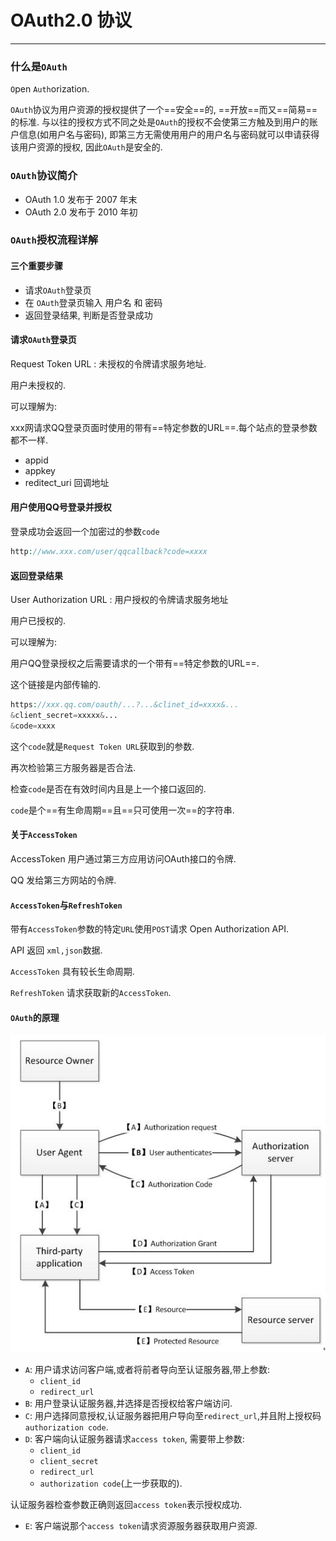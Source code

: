# OAuth2.0 协议

---

### 什么是`OAuth`

`O`pen `Auth`orization.

`OAuth`协议为用户资源的授权提供了一个==安全==的, ==开放==而又==简易==的标准. 与以往的授权方式不同之处是`OAuth`的授权不会使第三方触及到用户的账户信息(如用户名与密码), 即第三方无需使用用户的用户名与密码就可以申请获得该用户资源的授权, 因此`OAuth`是安全的.

### `OAuth`协议简介

* OAuth 1.0 发布于 2007 年末
* OAuth 2.0 发布于 2010 年初

### `OAuth`授权流程详解

#### 三个重要步骤

* 请求`OAuth`登录页
* 在 `OAuth`登录页输入 用户名 和 密码
* 返回登录结果, 判断是否登录成功

#### 请求`OAuth`登录页

Request Token URL : 未授权的令牌请求服务地址.

用户未授权的.

可以理解为:

xxx网请求QQ登录页面时使用的带有==特定参数的URL==.每个站点的登录参数都不一样.

* appid
* appkey
* reditect_uri 回调地址

#### 用户使用QQ号登录并授权

登录成功会返回一个加密过的参数`code`

```php
http://www.xxx.com/user/qqcallback?code=xxxx
```

#### 返回登录结果

User Authorization URL : 用户授权的令牌请求服务地址

用户已授权的.

可以理解为:

用户QQ登录授权之后需要请求的一个带有==特定参数的URL==.

这个链接是内部传输的.

```php
https://xxx.qq.com/oauth/...?...&clinet_id=xxxx&...
&client_secret=xxxxx&...
&code=xxxx
```

这个`code`就是`Request Token URL`获取到的参数.

再次检验第三方服务器是否合法.

检查`code`是否在有效时间内且是上一个接口返回的.

`code`是个==有生命周期==且==只可使用一次==的字符串.

#### 关于`AccessToken`

AccessToken 用户通过第三方应用访问OAuth接口的令牌.

QQ 发给第三方网站的令牌.

#### `AccessToken`与`RefreshToken`

带有`AccessToken`参数的特定`URL`使用`POST`请求 Open Authorization API.

API 返回 `xml,json`数据.

`AccessToken` 具有较长生命周期.

`RefreshToken` 请求获取新的`AccessToken`.

#### `OAuth`的原理

![OAuth原理](./01.jpg)

* `A`: 用户请求访问客户端,或者将前者导向至认证服务器,带上参数:
	* `client_id`
	* `redirect_url`
* `B`: 用户登录认证服务器,并选择是否授权给客户端访问.
* `C`: 用户选择同意授权,认证服务器把用户导向至`redirect_url`,并且附上授权码`authorization code`.
* `D`: 客户端向认证服务器请求`access token`, 需要带上参数:
	* `client_id`
	* `client_secret`
	* `redirect_url`
	* `authorization code`(上一步获取的).

认证服务器检查参数正确则返回`access token`表示授权成功.
* `E`: 客户端说那个`access token`请求资源服务器获取用户资源.





